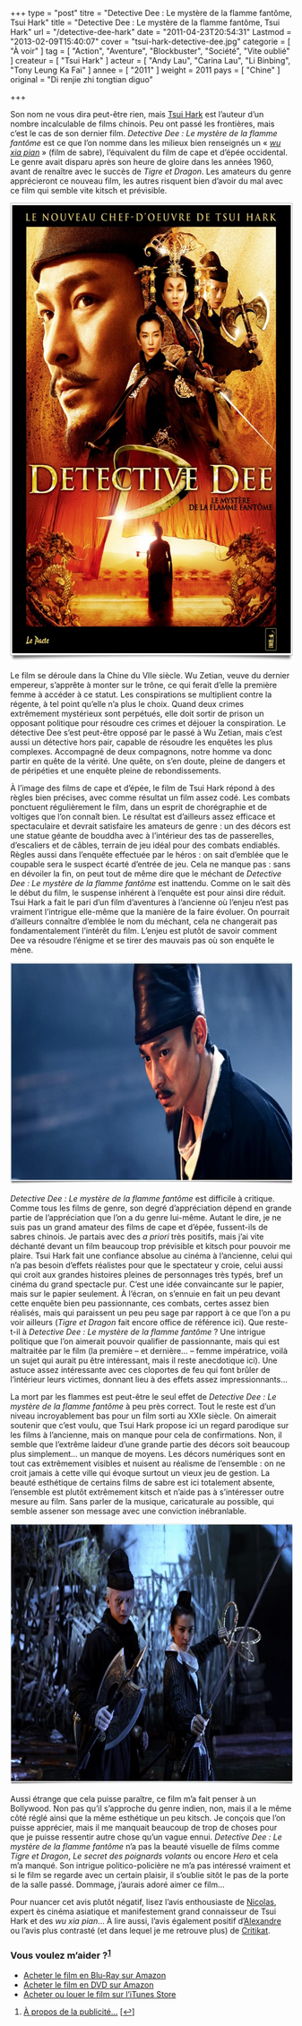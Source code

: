 +++
type = "post"
titre = "Detective Dee : Le mystère de la flamme fantôme, Tsui Hark"
title = "Detective Dee : Le mystère de la flamme fantôme, Tsui Hark"
url = "/detective-dee-hark"
date = "2011-04-23T20:54:31"
Lastmod = "2013-02-09T15:40:07"
cover = "tsui-hark-detective-dee.jpg"
categorie = [ "À voir" ]
tag = [ "Action", "Aventure", "Blockbuster", "Société", "Vite oublié" ]
createur = [ "Tsui Hark" ]
acteur = [ "Andy Lau", "Carina Lau", "Li Binbing", "Tony Leung Ka Fai" ]
annee = [ "2011" ]
weight = 2011
pays = [ "Chine" ]
original = "Di renjie zhi tongtian diguo"

+++

<p>Son nom ne vous dira peut-être rien, mais <a href="http://fr.wikipedia.org/wiki/Tsui_Hark">Tsui Hark</a> est l&rsquo;auteur d&rsquo;un nombre incalculable de films chinois. Peu ont passé les frontières, mais c&rsquo;est le cas de son dernier film. <em>Detective Dee : Le mystère de la flamme fantôme</em> est ce que l&rsquo;on nomme dans les milieux bien renseignés un &laquo;&nbsp;<em><a href="http://fr.wikipedia.org/wiki/Wu_Xia_Pian">wu xia pian</a></em>&nbsp;&raquo; (film de sabre), l&rsquo;équivalent du film de cape et d&rsquo;épée occidental. Le genre avait disparu après son heure de gloire dans les années 1960, avant de renaître avec le succès de <em>Tigre et Dragon</em>. Les amateurs du genre apprécieront ce nouveau film, les autres risquent bien d&rsquo;avoir du mal avec ce film qui semble vite kitsch et prévisible.</p>
<div style="text-align: center;"><a href="http://www.allocine.fr/film/fichefilm_gen_cfilm=184006.html"><img class="aligncenter" style="border: 0px initial initial;" src="detective-dee-hark.jpg" border="0" alt="Detective dee hark" width="608" height="818" /></a></div>
<p>Le film se déroule dans la Chine du VIIe siècle. Wu Zetian, veuve du dernier empereur, s&rsquo;apprête à monter sur le trône, ce qui ferait d&rsquo;elle la première femme à accéder à ce statut. Les conspirations se multiplient contre la régente, à tel point qu&rsquo;elle n&rsquo;a plus le choix. Quand deux crimes extrêmement mystérieux sont perpétués, elle doit sortir de prison un opposant politique pour résoudre ces crimes et déjouer la conspiration. Le détective Dee s&rsquo;est peut-être opposé par le passé à Wu Zetian, mais c&rsquo;est aussi un détective hors pair, capable de résoudre les enquêtes les plus complexes. Accompagné de deux compagnons, notre homme va donc partir en quête de la vérité. Une quête, on s&rsquo;en doute, pleine de dangers et de péripéties et une enquête pleine de rebondissements.</p>
<p>À l&rsquo;image des films de cape et d&rsquo;épée, le film de Tsui Hark répond à des règles bien précises, avec comme résultat un film assez codé. Les combats ponctuent régulièrement le film, dans un esprit de chorégraphie et de voltiges que l&rsquo;on connaît bien. Le résultat est d&rsquo;ailleurs assez efficace et spectaculaire et devrait satisfaire les amateurs de genre : un des décors est une statue géante de bouddha avec à l&rsquo;intérieur des tas de passerelles, d&rsquo;escaliers et de câbles, terrain de jeu idéal pour des combats endiablés. Règles aussi dans l&rsquo;enquête effectuée par le héros : on sait d&rsquo;emblée que le coupable sera le suspect écarté d&rsquo;entrée de jeu. Cela ne manque pas : sans en dévoiler la fin, on peut tout de même dire que le méchant de <em>Detective Dee : Le mystère de la flamme fantôme</em> est inattendu. Comme on le sait dès le début du film, le suspense inhérent à l&rsquo;enquête est pour ainsi dire réduit. Tsui Hark a fait le pari d&rsquo;un film d&rsquo;aventures à l&rsquo;ancienne où l&rsquo;enjeu n&rsquo;est pas vraiment l&rsquo;intrigue elle-même que la manière de la faire évoluer. On pourrait d&rsquo;ailleurs connaître d&rsquo;emblée le nom du méchant, cela ne changerait pas fondamentalement l&rsquo;intérêt du film. L&rsquo;enjeu est plutôt de savoir comment Dee va résoudre l&rsquo;énigme et se tirer des mauvais pas où son enquête le mène.</p>
<div style="text-align: center;"><img class="aligncenter" src="hark-detective-dee.jpg" border="0" alt="Hark detective dee" width="690" height="396" /></div>
<p><em>Detective Dee : Le mystère de la flamme fantôme</em> est difficile à critique. Comme tous les films de genre, son degré d&rsquo;appréciation dépend en grande partie de l&rsquo;appréciation que l&rsquo;on a du genre lui-même. Autant le dire, je ne suis pas un grand amateur des films de cape et d&rsquo;épée, fussent-ils de sabres chinois. Je partais avec des <em>a priori</em> très positifs, mais j&rsquo;ai vite déchanté devant un film beaucoup trop prévisible et kitsch pour pouvoir me plaire. Tsui Hark fait une confiance absolue au cinéma à l&rsquo;ancienne, celui qui n&rsquo;a pas besoin d&rsquo;effets réalistes pour que le spectateur y croie, celui aussi qui croit aux grandes histoires pleines de personnages très typés, bref un cinéma du grand spectacle pur. C&rsquo;est une idée convaincante sur le papier, mais sur le papier seulement. À l&rsquo;écran, on s&rsquo;ennuie en fait un peu devant cette enquête bien peu passionnante, ces combats, certes assez bien réalisés, mais qui paraissent un peu peu sage par rapport à ce que l&rsquo;on a pu voir ailleurs (<em>Tigre et Dragon</em> fait encore office de référence ici). Que reste-t-il à <em>Detective Dee : Le mystère de la flamme fantôme</em> ? Une intrigue politique que l&rsquo;on aimerait pouvoir qualifier de passionnante, mais qui est maltraitée par le film (la première – et dernière… – femme impératrice, voilà un sujet qui aurait pu être intéressant, mais il reste anecdotique ici). Une astuce assez intéressante avec ces cloportes de feu qui font brûler de l&rsquo;intérieur leurs victimes, donnant lieu à des effets assez impressionnants…</p>
<p>La mort par les flammes est peut-être le seul effet de <em>Detective Dee : Le mystère de la flamme fantôme</em> à peu près correct. Tout le reste est d&rsquo;un niveau incroyablement bas pour un film sorti au XXIe siècle. On aimerait soutenir que c&rsquo;est voulu, que Tsui Hark propose ici un regard parodique sur les films à l&rsquo;ancienne, mais on manque pour cela de confirmations. Non, il semble que l&rsquo;extrême laideur d&rsquo;une grande partie des décors soit beaucoup plus simplement… un manque de moyens. Les décors numériques sont en tout cas extrêmement visibles et nuisent au réalisme de l&rsquo;ensemble : on ne croit jamais à cette ville qui évoque surtout un vieux jeu de gestion. La beauté esthétique de certains films de sabre est ici totalement absente, l&rsquo;ensemble est plutôt extrêmement kitsch et n&rsquo;aide pas à s&rsquo;intéresser outre mesure au film. Sans parler de la musique, caricaturale au possible, qui semble assener son message avec une conviction inébranlable.</p>
<div style="text-align: center;"><img class="aligncenter" src="dee-hark.jpg" border="0" alt="Dee hark" width="690" height="466" /></div>
<p>Aussi étrange que cela puisse paraître, ce film m&rsquo;a fait penser à un Bollywood. Non pas qu&rsquo;il s&rsquo;approche du genre indien, non, mais il a le même côté réglé ainsi que la même esthétique un peu kitsch. Je conçois que l&rsquo;on puisse apprécier, mais il me manquait beaucoup de trop de choses pour que je puisse ressentir autre chose qu&rsquo;un vague ennui. <em>Detective Dee : Le mystère de la flamme fantôme</em> n&rsquo;a pas la beauté visuelle de films comme <em>Tigre et Dragon</em>, <em>Le secret des poignards volants</em> ou encore <em>Hero</em> et cela m&rsquo;a manqué. Son intrigue politico-policière ne m&rsquo;a pas intéressé vraiment et si le film se regarde avec un certain plaisir, il s&rsquo;oublie sitôt le pas de la porte de la salle passé. Dommage, j&rsquo;aurais adoré aimer ce film…</p>
<p>Pour nuancer cet avis plutôt négatif, lisez l&rsquo;avis enthousiaste de <a href="http://www.filmosphere.com/2011/04/critique-detective-dee-2010/">Nicolas</a>, expert ès cinéma asiatique et manifestement grand connaisseur de Tsui Hark et des <em>wu xia pian</em>… À lire aussi, l&rsquo;avis également positif d&rsquo;<a href="http://www.plan-c.fr/article-critique-detective-dee-de-tsui-hark-71230559.html">Alexandre</a> ou l&rsquo;avis plus contrasté (et dans lequel je me retrouve plus) de <a href="http://www.critikat.com/Detective-Dee-and-the-Mystery-of.html">Critikat</a>.</p>
<div class="amazon">
<h3>Vous voulez m&rsquo;aider ?<sup><a href="#footnote_0_4760" id="identifier_0_4760" class="footnote-link footnote-identifier-link" title="&Agrave; propos de la publicit&eacute;&hellip;">1</a></sup></h3>
<ul>
<li><a href="http://www.amazon.fr/gp/product/B0069RWLDM/ref=as_li_ss_tl?ie=UTF8&#038;tag=leblogdenic07-21&#038;linkCode=as2&#038;camp=1642&#038;creative=19458&#038;creativeASIN=B0069RWLDM">Acheter le film en Blu-Ray sur Amazon</a></li>
<li><a href="http://www.amazon.fr/gp/product/B005XLR4FA/ref=as_li_ss_tl?ie=UTF8&#038;tag=leblogdenic07-21&#038;linkCode=as2&#038;camp=1642&#038;creative=19458&#038;creativeASIN=B005XLR4FA">Acheter le film en DVD sur Amazon</a></li>
<li><a href="https://itunes.apple.com/fr/movie/detective-dee-vost/id453643497">Acheter ou louer le film sur l&rsquo;iTunes Store</a></li>
</ul>
</div>
<ol class="footnotes"><li id="footnote_0_4760" class="footnote"><a href="http://voiretmanger.fr/soutien/">À propos de la publicité…</a> [<a href="#identifier_0_4760" class="footnote-link footnote-back-link">&#8617;</a>]</li></ol>
